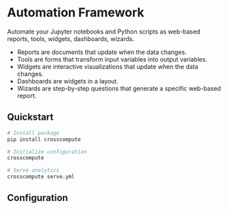 # Automation Framework

Automate your Jupyter notebooks and Python scripts as web-based reports, tools, widgets, dashboards, wizards.

- Reports are documents that update when the data changes.
- Tools are forms that transform input variables into output variables.
- Widgets are interactive visualizations that update when the data changes.
- Dashboards are widgets in a layout.
- Wizards are step-by-step questions that generate a specific web-based report.

## Quickstart

```bash
# Install package
pip install crosscompute

# Initialize configuration
crosscompute

# Serve analytics
crosscompute serve.yml
```

## Configuration
